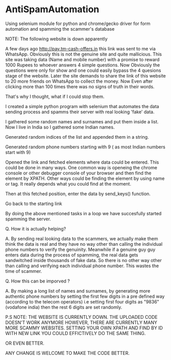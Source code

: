# AntiSpamAutomation
Using selenium module for python and chrome/gecko driver for form automation and spamming the scammer's database

NOTE: The following website is down apparently 

A few days ago http://pay.tm-cash-offers.in this link was sent to me via WhatsApp. Obviously this is not the genuine site and quite mallicious. This site was taking data (Name and mobile number) with a promise to reward 1000 Rupees to whoever answers 4 simple questions. Now Obviously the questions were only for show and one could easily bypass the 4 quesions stage of the website. Later the site demands to share the link of this website to 20 more friends on WhatsApp to collect the money. Now Even after clicking more than 100 times there was no signs of truth in their words.

That's why I thought, what if I could stop them. 

I created a simple python program with selenium that automates the data sending process and spamms their server with real looking 'fake' data.

I gathered some random names and surnames and put them inside a list. Now I live in India so I gathered some Indian names.

Generated random indices of the list and appended them in a string.

Generated random phone numbers starting with 9 ( as most Indian numbers start with 9)

Opened the link and fetched elements where data could be entered. This could be done in many ways. One common way is openeing the chrome console or other debugger console of your browser and then find the element by XPATH. Other ways could be finding the element by using name or tag. It really depends what you could find at the moment.

Then at this fetched position, enter the data by send_keys() function.

Go back to the starting link

By doing the above mentioned tasks in a loop we have succesfully started spamming the server.


Q. How it is actually helping?

A. By sending real looking data to the scammers, we actually make them think the data is real and they have no way other than calling the individual phone numbers to verify the genuinity. Meanwhile if a genuine guy guy enters data during the process of spamming, the real data gets sandwitched inside thousands of fake data. So there is no other way other than calling and verifying each individual phone number. This wastes the time of scammer. 

Q. How this can be imporved ?

A. By making a long list of names and surnames, by generating more authentic phone numbers by setting the first few digits in  a pre defined way (according to the telecom operators) i.e setting first four digits as "9836"(vodafone india) then the rest 6 digits are set randomly.

P.S NOTE: THE WEBSITE IS CURRENTLY DOWN. THE UPLOADED CODE DOESN'T WORK ANYMORE HOWEVER, THERE ARE CURRENTLY MANY MORE SCAMMY WEBSITES. SETTING YOUR OWN XPATH AND FIND BY ID WITH NEW LINK YOU COULD EFFICTIVELY DO THE SAME THING.

OR EVEN BETTER.

ANY CHANGE IS WELCOME TO MAKE THE CODE BETTER.
